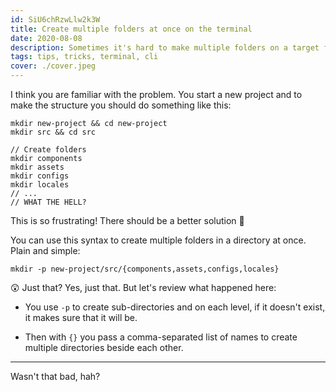 ```yaml
---
id: SiU6chRzwLlw2k3W
title: Create multiple folders at once on the terminal
date: 2020-08-08
description: Sometimes it's hard to make multiple folders on a target folder. This is a simple trick to make it as fast as it can be.
tags: tips, tricks, terminal, cli
cover: ./cover.jpeg
---
```


I think you are familiar with the problem. You start a new project and to make the structure you should do something like this:

```shell
mkdir new-project && cd new-project
mkdir src && cd src

// Create folders
mkdir components
mkdir assets
mkdir configs
mkdir locales
// ...
// WHAT THE HELL?
```

This is so frustrating! There should be a better solution 🤔

<!-- ![Solution](https://media.giphy.com/media/7btytajHbE7xm/giphy.gif) -->

You can use this syntax to create multiple folders in a directory at once. Plain and simple:

```shell
mkdir -p new-project/src/{components,assets,configs,locales}
```

😲 Just that?
Yes, just that. But let's review what happened here:

- You use `-p` to create sub-directories and on each level, if it doesn't exist, it makes sure that it will be.

- Then with `{}` you pass a comma-separated list of names to create multiple directories beside each other.

---

Wasn't that bad, hah?

<!-- ![Problem solved](https://media.giphy.com/media/5bivKwxhVzshNk2Rjw/giphy.gif) -->

